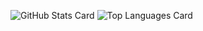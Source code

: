 ![GitHub Stats Card](https://github-readme-stats.vercel.app/api?username=tenajima)
![Top Languages Card](https://github-readme-stats.vercel.app/api/top-langs/?username=tenajima)
